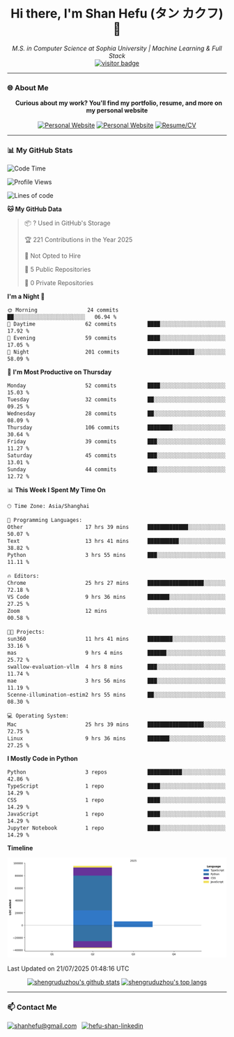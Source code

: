 <h1 align="center">
  Hi there, I'm Shan Hefu (タン カクフ) 👋
</h1>

<p align="center">
  <em>M.S. in Computer Science at Sophia University | Machine Learning & Full Stack </em>
  <br />
  <a href="https://github.com/shengruduzhou">
    <img src="https://visitor-badge.laobi.icu/badge?page_id=shengruduzhou.shengruduzhou&left_text=Visitors" alt="visitor badge"/>
  </a>
</p>

---

### 🌐 About Me

<p align="center">
  <b>Curious about my work? You'll find my portfolio, resume, and more on my personal website</b>
  <br><br>
  <a href="http://shengruduzhou.github.io/" target="blank" rel="noreferrer"><img src="https://img.shields.io/badge/Mypage-222222?style=for-the-badge&logo=githubpages&logoColor=white" alt="Personal Website"/></a>
  <a href="https://shanhefu-portfolio.vercel.app/" target="blank" rel="noreferrer"><img src="https://img.shields.io/badge/Portfolio-28a745?style=for-the-badge&logo=google-chrome&logoColor=white" alt="Personal Website"/></a>
  <a href="https://shengruduzhou.github.io/about%20me/2025/06/05/Introduction.html" target="blank" rel="noreferrer"><img src="https://img.shields.io/badge/Resume-d14836?style=for-the-badge&logo=reactiveresume&logoColor=white" alt="Resume/CV"/></a>
</p>
</p>

---

### 📊 My GitHub Stats

<!--START_SECTION:waka-->
![Code Time](http://img.shields.io/badge/Code%20Time-298%20hrs%2051%20mins-blue)

![Profile Views](http://img.shields.io/badge/Profile%20Views-27-blue)

![Lines of code](https://img.shields.io/badge/From%20Hello%20World%20I%27ve%20Written-101.9%20thousand%20lines%20of%20code-blue)

**🐱 My GitHub Data** 

> 📦 ? Used in GitHub's Storage 
 > 
> 🏆 221 Contributions in the Year 2025
 > 
> 🚫 Not Opted to Hire
 > 
> 📜 5 Public Repositories 
 > 
> 🔑 0 Private Repositories 
 > 
**I'm a Night 🦉** 

```text
🌞 Morning                24 commits          ██░░░░░░░░░░░░░░░░░░░░░░░   06.94 % 
🌆 Daytime                62 commits          ████░░░░░░░░░░░░░░░░░░░░░   17.92 % 
🌃 Evening                59 commits          ████░░░░░░░░░░░░░░░░░░░░░   17.05 % 
🌙 Night                  201 commits         ███████████████░░░░░░░░░░   58.09 % 
```
📅 **I'm Most Productive on Thursday** 

```text
Monday                   52 commits          ████░░░░░░░░░░░░░░░░░░░░░   15.03 % 
Tuesday                  32 commits          ██░░░░░░░░░░░░░░░░░░░░░░░   09.25 % 
Wednesday                28 commits          ██░░░░░░░░░░░░░░░░░░░░░░░   08.09 % 
Thursday                 106 commits         ████████░░░░░░░░░░░░░░░░░   30.64 % 
Friday                   39 commits          ███░░░░░░░░░░░░░░░░░░░░░░   11.27 % 
Saturday                 45 commits          ███░░░░░░░░░░░░░░░░░░░░░░   13.01 % 
Sunday                   44 commits          ███░░░░░░░░░░░░░░░░░░░░░░   12.72 % 
```


📊 **This Week I Spent My Time On** 

```text
🕑︎ Time Zone: Asia/Shanghai

💬 Programming Languages: 
Other                    17 hrs 39 mins      █████████████░░░░░░░░░░░░   50.07 % 
Text                     13 hrs 41 mins      ██████████░░░░░░░░░░░░░░░   38.82 % 
Python                   3 hrs 55 mins       ███░░░░░░░░░░░░░░░░░░░░░░   11.11 % 

🔥 Editors: 
Chrome                   25 hrs 27 mins      ██████████████████░░░░░░░   72.18 % 
VS Code                  9 hrs 36 mins       ███████░░░░░░░░░░░░░░░░░░   27.25 % 
Zoom                     12 mins             ░░░░░░░░░░░░░░░░░░░░░░░░░   00.58 % 

🐱‍💻 Projects: 
sun360                   11 hrs 41 mins      ████████░░░░░░░░░░░░░░░░░   33.16 % 
mas                      9 hrs 4 mins        ██████░░░░░░░░░░░░░░░░░░░   25.72 % 
swallow-evaluation-vllm  4 hrs 8 mins        ███░░░░░░░░░░░░░░░░░░░░░░   11.74 % 
mae                      3 hrs 56 mins       ███░░░░░░░░░░░░░░░░░░░░░░   11.19 % 
Scenne-illumination-estim2 hrs 55 mins       ██░░░░░░░░░░░░░░░░░░░░░░░   08.30 % 

💻 Operating System: 
Mac                      25 hrs 39 mins      ██████████████████░░░░░░░   72.75 % 
Linux                    9 hrs 36 mins       ███████░░░░░░░░░░░░░░░░░░   27.25 % 
```

**I Mostly Code in Python** 

```text
Python                   3 repos             ███████████░░░░░░░░░░░░░░   42.86 % 
TypeScript               1 repo              ████░░░░░░░░░░░░░░░░░░░░░   14.29 % 
CSS                      1 repo              ████░░░░░░░░░░░░░░░░░░░░░   14.29 % 
JavaScript               1 repo              ████░░░░░░░░░░░░░░░░░░░░░   14.29 % 
Jupyter Notebook         1 repo              ████░░░░░░░░░░░░░░░░░░░░░   14.29 % 
```



**Timeline**

![Lines of Code chart](https://raw.githubusercontent.com/shengruduzhou/shengruduzhou/main/assets/bar_graph.png)


 Last Updated on 21/07/2025 01:48:16 UTC
<!--END_SECTION:waka-->

<p align="center">
  <a href="https://github.com/shengruduzhou" target="_blank" rel="noreferrer">
    <a href="https://github.com/shengruduzhou" target="blank"><img src="https://github-readme-stats.vercel.app/api?username=shengruduzhou&show_icons=true&locale=en&theme=tokyonight&count_private=true" alt="shengruduzhou's github stats"/></a>
    <a href="https://github.com/shengruduzhou" target="blank"><img src="https://github-readme-stats.vercel.app/api/top-langs/?username=shengruduzhou&layout=compact&locale=en&theme=tokyonight" alt="shengruduzhou's top langs"/></a>
  </a>
</p>

---

### 📫 Contact Me

<p align="left">
  <a href="mailto:shanhefu@gmail.com" target="blank"><img align="center" src="https://img.shields.io/badge/Gmail-D14836?style=for-the-badge&logo=gmail&logoColor=white" alt="shanhefu@gmail.com" /></a>
  <a href="https://linkedin.com/in/hefu-shan-054b24361/" target="blank"><img align="center" src="https://img.shields.io/badge/LinkedIn-0077B5?style=for-the-badge&logo=linkedin&logoColor=white" alt="hefu-shan-linkedin" /></a>
</p>
